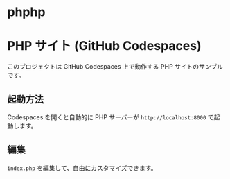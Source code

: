 # phphp
# PHP サイト (GitHub Codespaces)

このプロジェクトは GitHub Codespaces 上で動作する PHP サイトのサンプルです。

## 起動方法

Codespaces を開くと自動的に PHP サーバーが `http://localhost:8000` で起動します。

## 編集

`index.php` を編集して、自由にカスタマイズできます。
